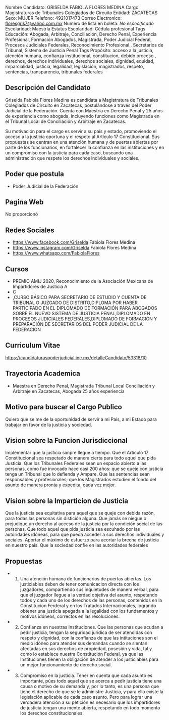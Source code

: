 Nombre Candidato: GRISELDA FABIOLA FLORES MEDINA
Cargo: Magistraturas de Tribunales Colegiados de Circuito
Entidad: ZACATECAS
Sexo: MUJER
Telefono: 4921017473
Correo Electronico: floresgris7@yahoo.com.mx
Numero de lista en boleta: *No especificado*
Escolaridad: Maestría
Estatus Escolaridad: Cédula profesional
Tags Educación: Abogada, Arbitraje, Conciliación, Derecho Penal, Experiencia Profesional, Formación Abogados, Magistrada, Poder Judicial Federal, Procesos Judiciales Federales, Reconocimiento Profesional., Secretarios de Tribunal, Sistema de Justicia Penal
Tags Propósito: acceso a la justicia, atención humana, confianza institucional, constitucion, debido proceso., derechos, derechos individuales, derechos sociales, dignidad, equidad, imparcialidad, justicia, legalidad, legislación, magistrados, respeto, sentencias, transparencia, tribunales federales


## Descripción del Candidato 

Griselda Fabiola Flores Medina es candidata a Magistratura de Tribunales Colegiados de Circuito en Zacatecas, postulándose a través del Poder Judicial de la Federación. Cuenta con Maestría en Derecho Penal y 25 años de experiencia como abogada, incluyendo funciones como Magistrada en el Tribunal Local de Conciliación y Arbitraje en Zacatecas. 

Su motivación para el cargo es servir a su país y estado, promoviendo el acceso a la justicia oportuna y el respeto al Artículo 17 Constitucional. Sus propuestas se centran en una atención humana y de puertas abiertas por parte de los funcionarios, en fortalecer la confianza en las instituciones y en un compromiso con la justicia para cada caso, buscando una administración que respete los derechos individuales y sociales.


## Poder que postula

- Poder Judicial de la Federación


## Pagina Web

No proporcionó


## Redes Sociales

- https://www.facebook.com/Griselda Fabiola Flores Medina
- https://www.instagram.com/Griselda Fabiola Flores Medina
- https://www.whatsapp.com/FabiolaFlores


## Cursos

- PREMIO AMIJ 2020, Reconocimiento de la Asociación Mexicana de Impartidores de Justicia A
- C
- ,CURSO BÁSICO PARA SECRETARIO DE ESTUDIO Y CUENTA DE TRIBUNAL O JUZGADO DE DISTRITO,DIPLOMA POR HABER PARTICIPADO EN EL DIPLOMADO DE FORMACIÓN PARA ABOGADOS SOBRE EL NUEVO SISTEMA DE JUSTICIA PENAL,DIPLOMADO EN PROCESOS JUDICIALES FEDERALES,DIPLOMADO DE FORMACIÓN Y PREPARACIÓN DE SECRETARIOS DEL PODER JUDICIAL DE LA FEDERACION


## Curriculum Vitae

https://candidaturaspoderjudicial.ine.mx/detalleCandidato/53318/10


## Trayectoria Academica

- Maestra en Derecho Penal, Magistrada Tribunal Local Conciliación y Arbitraje en Zacatecas, Abogada 25 años experiencia


## Motivo para buscar el Cargo Publico

Quiero que se me de la oportunidad de servir a mi Pais, a mi Estado para trabajar en favor de la justicia y sociedad.


## Vision sobre la Funcion Jurisdiccional

Implementar que la justicia simpre llegue a tiempo. Que el Artículo 17 Constitucional sea respetado de manera cierta para todo aquel que pida Justicia. Que los Tribunales Federales sean un espacio abierto a las personas, como fue invocado hace casi 200 años:  que se queje con justicia tenga un Tribunal que lo defienda y Ampare. Que las sentencias sean responsables y profesionales; que los Magistrados estudien el fondo del asunto de manera pronta y expedita, cada vez mejor.


## Vision sobre la Imparticion de Justicia

Que la justicia sea equitativa para aquel que se queje con debida razón, para todas las personas sin distición alguna. Que jamás se niegue o prejudique un derecho al acceso de la justicia por la condición social de las personas. Que todo aquel que pida justicia sea escuhado por las autoridades idóneas, para que pueda acceder a sus derechos individuales y sociales. Aportar el máximo de esfuerzo para acortar la brecha de justicia en nuestro pais. Que la sociedad confie en las autoridades federales


## Propuestas

- 1. Una atención humana de funcionarios de puertas abiertas. Los justiciables deben de tener comunicacion directa con los juzgadores, compartiendo sus inquietudes de manera verbal, para que el juzgador llegue a la verdad objetiva del asunto, respetando todos y cada uno de los derechos de las personas, contenidos en la Constitucion Ferderal y en los Tratados Internacionales, logrando obtener una justicia apegada a la legalidad con los fundamentos y motivos idóneos, correctos en las resoluciones.
- 2. Confianza en nuestras Instituciones. Que las personas que acudan a pedir justicia, tengan la seguridad juridica de ser atendidas con respeto y dignidad, con la confianza de que las intituciones son el medio idóneo para atender sus demandas cuando se sientan afectadas en sus derechos de propiedad, posesión y vida, tal y como lo establece nuestra Constitución Federal, ya que las Instituciones tienen la obligación de atender a los justiciables para un mejor funcionamiento de derecho social.
- 3. Compromiso en la justicia. Tener en cuenta que cada asunto es importante, púes todo aquel que se acerca a pedir justicia tiene una causa o motivo de su demanda y, por lo tanto, es una persona que tiene el derecho de que se le administre Justicia, y para ello existe la legislación aplicable de cada caso asunto. Pero para lograr una verdadera atención a su petición es necesario que los impartidores de justicia tengan una mente abierta, respetando en todo momento los derechos constitucionales.

